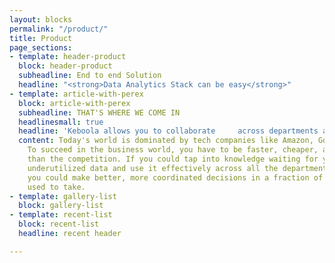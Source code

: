 ```yaml
---
layout: blocks
permalink: "/product/"
title: Product
page_sections:
- template: header-product
  block: header-product
  subheadline: End to end Solution
  headline: "<strong>Data Analytics Stack can be easy</strong>"
- template: article-with-perex
  block: article-with-perex
  subheadline: THAT'S WHERE WE COME IN
  headlinesmall: true
  headline: 'Keboola allows you to collaborate     across departments and use diverse     sets of tools and techniques in     a single system in just one click.'
  content: Today's world is dominated by tech companies like Amazon, Google, and Facebook.
    To succeed in the business world, you have to be faster, cheaper, and more precise
    than the competition. If you could tap into knowledge waiting for you in your
    underutilized data and use it effectively across all the departments of your business,
    you could make better, more coordinated decisions in a fraction of the time it
    used to take.
- template: gallery-list
  block: gallery-list
- template: recent-list
  block: recent-list
  headline: recent header

---
```

